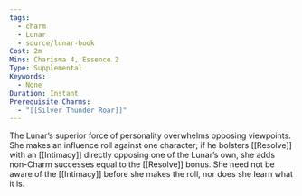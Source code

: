 ```yaml
---
tags:
  - charm
  - Lunar
  - source/lunar-book
Cost: 2m
Mins: Charisma 4, Essence 2
Type: Supplemental
Keywords:
  - None
Duration: Instant
Prerequisite Charms:
  - "[[Silver Thunder Roar]]"
---
```

The Lunar’s superior force of personality overwhelms opposing viewpoints. She makes an influence roll against one character; if he bolsters [[Resolve]] with an [[Intimacy]] directly opposing one of the Lunar’s own, she adds non-Charm successes equal to the [[Resolve]] bonus. She need not be aware of the [[Intimacy]] before she makes the roll, nor does she learn what it is.